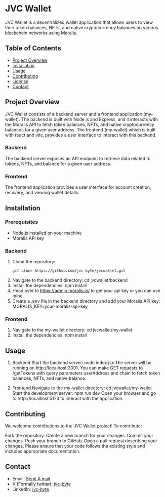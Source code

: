 # JVC Wallet

JVC Wallet is a decentralized wallet application that allows users to view their token balances, NFTs, and native cryptocurrency balances on various blockchain networks using Moralis.

## Table of Contents

- [Project Overview](#project-overview)
- [Installation](#installation)
- [Usage](#usage)
- [Contributing](#contributing)
- [License](#license)
- [Contact](#contact)

## Project Overview

JVC Wallet consists of a backend server and a frontend application (my-wallet). The backend is built with Node.js and Express, and it interacts with the Moralis API to fetch token balances, NFTs, and native cryptocurrency balances for a given user address. The frontend (my-wallet) which is built with react and vite, provides a user interface to interact with this backend.

### Backend

The backend server exposes an API endpoint to retrieve data related to tokens, NFTs, and balance for a given user address.

### Frontend

The frontend application provides a user interface for account creation, recovery, and viewing wallet details.

## Installation

### Prerequisites

- Node.js installed on your machine
- Moralis API key

### Backend

1. Clone the repository:
   ```bash
   git clone https://github.com/jvc-byte/jvcwallet.git
2. Navigate to the backend directory:
cd jvcwallet/backend
3. Install the dependencies:
npm install
4. Head over to https://admin.moralis.io/ to get your api key or you can use mine.
5. Create a .env file in the backend directory and add your Moralis API key:
MORALIS_KEY=your-moralis-api-key

### Frontend

1. Navigate to the my-wallet directory:
cd jvcwallet/my-wallet
2. Install the dependencies:
npm install

## Usage

1. Backend
Start the backend server:
node index.jsx
The server will be running on http://localhost:3001.
You can make GET requests to /getTokens with query parameters userAddress and chain to fetch token balances, NFTs, and native balance.

2. Frontend
Navigate to the my-wallet directory:
cd jvcwallet/my-wallet
Start the development server:
npm run dev
Open your browser and go to http://localhost:5173 to interact with the application.

## Contributing
We welcome contributions to the JVC Wallet project! To contribute:

Fork the repository.
Create a new branch for your changes.
Commit your changes.
Push your branch to GitHub.
Open a pull request describing your changes.
Please ensure that your code follows the existing style and includes appropriate documentation.

## Contact
- Email: [Send A mail](mailto:jvc8463@gmail.com)
- X (Formally twitter): [jvc-byte](https://x.com/jvc_byte)
- LinkedIn: [jvc-byte](https://linkedin.com/in/jvc-byte)
